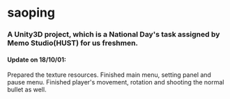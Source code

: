 # saoping
### A Unity3D project, which is a National Day's task assigned by Memo Studio(HUST) for us freshmen.
#### Update on 18/10/01:
Prepared the texture resources. Finished main menu, setting panel and pause menu. Finished player's movement, rotation and shooting the normal bullet as well.
